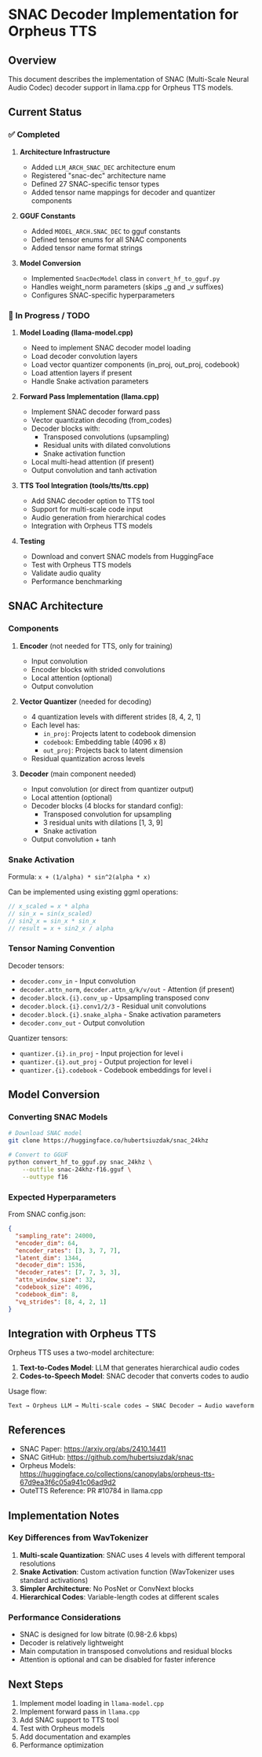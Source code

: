 # SNAC Decoder Implementation for Orpheus TTS

## Overview

This document describes the implementation of SNAC (Multi-Scale Neural Audio Codec) decoder support in llama.cpp for Orpheus TTS models.

## Current Status

### ✅ Completed

1. **Architecture Infrastructure**
   - Added `LLM_ARCH_SNAC_DEC` architecture enum
   - Registered "snac-dec" architecture name
   - Defined 27 SNAC-specific tensor types
   - Added tensor name mappings for decoder and quantizer components

2. **GGUF Constants**
   - Added `MODEL_ARCH.SNAC_DEC` to gguf constants
   - Defined tensor enums for all SNAC components
   - Added tensor name format strings

3. **Model Conversion**
   - Implemented `SnacDecModel` class in `convert_hf_to_gguf.py`
   - Handles weight_norm parameters (skips _g and _v suffixes)
   - Configures SNAC-specific hyperparameters

### 🚧 In Progress / TODO

1. **Model Loading (llama-model.cpp)**
   - Need to implement SNAC decoder model loading
   - Load decoder convolution layers
   - Load vector quantizer components (in_proj, out_proj, codebook)
   - Load attention layers if present
   - Handle Snake activation parameters

2. **Forward Pass Implementation (llama.cpp)**
   - Implement SNAC decoder forward pass
   - Vector quantization decoding (from_codes)
   - Decoder blocks with:
     - Transposed convolutions (upsampling)
     - Residual units with dilated convolutions
     - Snake activation function
   - Local multi-head attention (if present)
   - Output convolution and tanh activation

3. **TTS Tool Integration (tools/tts/tts.cpp)**
   - Add SNAC decoder option to TTS tool
   - Support for multi-scale code input
   - Audio generation from hierarchical codes
   - Integration with Orpheus TTS models

4. **Testing**
   - Download and convert SNAC models from HuggingFace
   - Test with Orpheus TTS models
   - Validate audio quality
   - Performance benchmarking

## SNAC Architecture

### Components

1. **Encoder** (not needed for TTS, only for training)
   - Input convolution
   - Encoder blocks with strided convolutions
   - Local attention (optional)
   - Output convolution

2. **Vector Quantizer** (needed for decoding)
   - 4 quantization levels with different strides [8, 4, 2, 1]
   - Each level has:
     - `in_proj`: Projects latent to codebook dimension
     - `codebook`: Embedding table (4096 x 8)
     - `out_proj`: Projects back to latent dimension
   - Residual quantization across levels

3. **Decoder** (main component needed)
   - Input convolution (or direct from quantizer output)
   - Local attention (optional)
   - Decoder blocks (4 blocks for standard config):
     - Transposed convolution for upsampling
     - 3 residual units with dilations [1, 3, 9]
     - Snake activation
   - Output convolution + tanh

### Snake Activation

Formula: `x + (1/alpha) * sin^2(alpha * x)`

Can be implemented using existing ggml operations:
```c
// x_scaled = x * alpha
// sin_x = sin(x_scaled)
// sin2_x = sin_x * sin_x
// result = x + sin2_x / alpha
```

### Tensor Naming Convention

Decoder tensors:
- `decoder.conv_in` - Input convolution
- `decoder.attn_norm`, `decoder.attn_q/k/v/out` - Attention (if present)
- `decoder.block.{i}.conv_up` - Upsampling transposed conv
- `decoder.block.{i}.conv1/2/3` - Residual unit convolutions
- `decoder.block.{i}.snake_alpha` - Snake activation parameters
- `decoder.conv_out` - Output convolution

Quantizer tensors:
- `quantizer.{i}.in_proj` - Input projection for level i
- `quantizer.{i}.out_proj` - Output projection for level i
- `quantizer.{i}.codebook` - Codebook embeddings for level i

## Model Conversion

### Converting SNAC Models

```bash
# Download SNAC model
git clone https://huggingface.co/hubertsiuzdak/snac_24khz

# Convert to GGUF
python convert_hf_to_gguf.py snac_24khz \
    --outfile snac-24khz-f16.gguf \
    --outtype f16
```

### Expected Hyperparameters

From SNAC config.json:
```json
{
  "sampling_rate": 24000,
  "encoder_dim": 64,
  "encoder_rates": [3, 3, 7, 7],
  "latent_dim": 1344,
  "decoder_dim": 1536,
  "decoder_rates": [7, 7, 3, 3],
  "attn_window_size": 32,
  "codebook_size": 4096,
  "codebook_dim": 8,
  "vq_strides": [8, 4, 2, 1]
}
```

## Integration with Orpheus TTS

Orpheus TTS uses a two-model architecture:
1. **Text-to-Codes Model**: LLM that generates hierarchical audio codes
2. **Codes-to-Speech Model**: SNAC decoder that converts codes to audio

Usage flow:
```
Text → Orpheus LLM → Multi-scale codes → SNAC Decoder → Audio waveform
```

## References

- SNAC Paper: https://arxiv.org/abs/2410.14411
- SNAC GitHub: https://github.com/hubertsiuzdak/snac
- Orpheus Models: https://huggingface.co/collections/canopylabs/orpheus-tts-67d9ea3f6c05a941c06ad9d2
- OuteTTS Reference: PR #10784 in llama.cpp

## Implementation Notes

### Key Differences from WavTokenizer

1. **Multi-scale Quantization**: SNAC uses 4 levels with different temporal resolutions
2. **Snake Activation**: Custom activation function (WavTokenizer uses standard activations)
3. **Simpler Architecture**: No PosNet or ConvNext blocks
4. **Hierarchical Codes**: Variable-length codes at different scales

### Performance Considerations

- SNAC is designed for low bitrate (0.98-2.6 kbps)
- Decoder is relatively lightweight
- Main computation in transposed convolutions and residual blocks
- Attention is optional and can be disabled for faster inference

## Next Steps

1. Implement model loading in `llama-model.cpp`
2. Implement forward pass in `llama.cpp`
3. Add SNAC support to TTS tool
4. Test with Orpheus models
5. Add documentation and examples
6. Performance optimization
